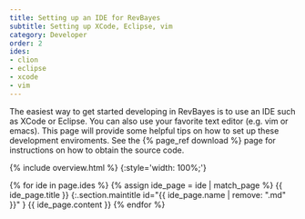```yaml
---
title: Setting up an IDE for RevBayes
subtitle: Setting up XCode, Eclipse, vim
category: Developer
order: 2
ides:
- clion
- eclipse
- xcode
- vim
---
```


The easiest way to get started developing in RevBayes is to use an IDE such as XCode or Eclipse.
You can also use your favorite text editor (e.g. vim or emacs). 
This page will provide some helpful tips on how to set up these development enviroments.
See the {% page_ref download %} page for instructions on how to obtain the source code.

{% include overview.html %}
{:style='width: 100%;'}

{% for ide in page.ides %}
{% assign ide_page = ide | match_page %}
{{ ide_page.title }}
{:.section.maintitle id="{{ ide_page.name | remove: ".md" }}" }
{{ ide_page.content }}
{% endfor %}